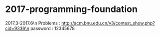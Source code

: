 # 2017-programming-foundation
2017.3-2017.6\n
Problems : http://acm.bnu.edu.cn/v3/contest_show.php?cid=9336\n
password : 12345678
